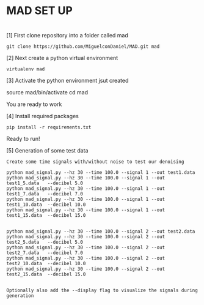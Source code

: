 # MAD SET UP
#

[1] First clone repository into a folder called mad

    git clone https://github.com/MiguelconDaniel/MAD.git mad


[2] Next create a python virtual environment 

    virtualenv mad

[3] Activate the python environment jsut created

   source mad/bin/activate
   cd mad

   You are ready to work

[4] Install required packages

    pip install -r requirements.txt

   Ready to run!


[5] Generation of some test data

    Create some time signals with/without noise to test our denoising

    python mad_signal.py --hz 30 --time 100.0 --signal 1 --out test1.data
    python mad_signal.py --hz 30 --time 100.0 --signal 1 --out test1_5.data   --decibel 5.0
    python mad_signal.py --hz 30 --time 100.0 --signal 1 --out test1_7.data   --decibel 7.0
    python mad_signal.py --hz 30 --time 100.0 --signal 1 --out test1_10.data  --decibel 10.0
    python mad_signal.py --hz 30 --time 100.0 --signal 1 --out test1_15.data  --decibel 15.0
    

    python mad_signal.py --hz 30 --time 100.0 --signal 2 --out test2.data
    python mad_signal.py --hz 30 --time 100.0 --signal 2 --out test2_5.data   --decibel 5.0
    python mad_signal.py --hz 30 --time 100.0 --signal 2 --out test2_7.data   --decibel 7.0
    python mad_signal.py --hz 30 --time 100.0 --signal 2 --out test2_10.data  --decibel 10.0
    python mad_signal.py --hz 30 --time 100.0 --signal 2 --out test2_15.data  --decibel 15.0


    Optionally also add the --display flag to visualize the signals during generation



